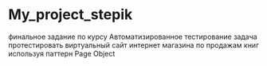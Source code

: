 # My_project_stepik
финальное задание по курсу Автоматизированное тестирование 
задача протестировать виртуальный сайт интернет магазина по продажам книг
используя паттерн Page Object
